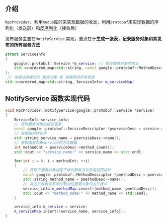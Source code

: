 ## 介绍

`RpcProvider`，利用`muduo`库的来实现数据的收发，利用`protobuf`来实现数据的序列化（发送前）和[反序列化](https://so.csdn.net/so/search?q=%E5%8F%8D%E5%BA%8F%E5%88%97%E5%8C%96&spm=1001.2101.3001.7020)（接收后）

发布服务主要在`NotifyService` 实现，重点在于**生成一张表，记录服务对象和其发布的所有服务方法**

```cpp
struct ServiceInfo
{
    google::protobuf::Service *m_service; // 保存服务对象的地址
    std::unordered_map<std::string, const google::protobuf::MethodDescriptor*> m_methodMap; // 保存服务方法映射<方法名, 方法描述符指针>
};
 // 存储注册成功的 服务对象 和 其服务的所有信息
std::unordered_map<std::string, ServiceInfo> m_serviceMap;
```

## NotifyService 函数实现代码

```cpp
void RpcProvider::NotifyService(google::protobuf::Service *service)
{
    ServiceInfo service_info;
    // 获取服务对象的描述信息
    const google::protobuf::ServiceDescriptor *pserviceDesc = service->GetDescriptor();
    // 获取服务的名字
    std::string service_name = pserviceDesc->name();
    // 获取服务对象service的方法数量
    int methodCnt = pserviceDesc->method_count();
    std::cout << "service_name:" << service_name << std::endl;

    for(int i = 0; i < methodCnt; ++i)
    {
        // 获取了服务对象指定下标的服务方法的描述符指针
        const google::protobuf::MethodDescriptor *pmethodDesc = pserviceDesc->method(i);
        std::string method_name = pmethodDesc->name();
        // 将方法映射关系添加到对应服务对象的方法表中
        service_info.m_methodMap.insert({method_name, pmethodDesc});
        std::cout << "method_name:" << method_name << std::endl;
    }

    service_info.m_service = service;
    m_serviceMap.insert({service_name, service_info});
}
```